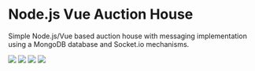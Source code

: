 # Node.js Vue Auction House
 Simple Node.js/Vue based auction house with messaging implementation using a MongoDB database and Socket.io mechanisms.
 
 ![](https://i.imgur.com/ZLtf5BB.png)
 ![](https://i.imgur.com/jM3aWK7.png)
 ![](https://i.imgur.com/Nkiu8Zk.png)
 ![](https://i.imgur.com/whwJzO4.png)